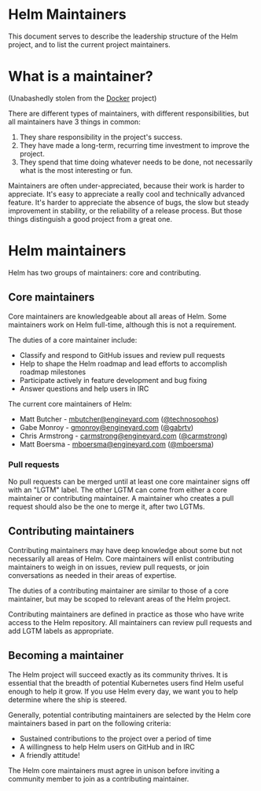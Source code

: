 # Helm Maintainers

This document serves to describe the leadership structure of the Helm project, and to list the current
project maintainers.

# What is a maintainer?

(Unabashedly stolen from the [Docker](https://github.com/docker/docker/blob/master/MAINTAINERS) project)

There are different types of maintainers, with different responsibilities, but
all maintainers have 3 things in common:

1. They share responsibility in the project's success.
2. They have made a long-term, recurring time investment to improve the project.
3. They spend that time doing whatever needs to be done, not necessarily what
is the most interesting or fun.

Maintainers are often under-appreciated, because their work is harder to appreciate.
It's easy to appreciate a really cool and technically advanced feature. It's harder
to appreciate the absence of bugs, the slow but steady improvement in stability,
or the reliability of a release process. But those things distinguish a good
project from a great one.

# Helm maintainers

Helm has two groups of maintainers: core and contributing.

## Core maintainers

Core maintainers are knowledgeable about all areas of Helm. Some maintainers work on Helm
full-time, although this is not a requirement.

The duties of a core maintainer include:
* Classify and respond to GitHub issues and review pull requests
* Help to shape the Helm roadmap and lead efforts to accomplish roadmap milestones
* Participate actively in feature development and bug fixing
* Answer questions and help users in IRC

The current core maintainers of Helm:
* Matt Butcher - <mbutcher@engineyard.com> ([@technosophos](https://github.com/technosophos))
* Gabe Monroy - <gmonroy@engineyard.com> ([@gabrtv](https://github.com/gabrtv))
* Chris Armstrong - <carmstrong@engineyard.com> ([@carmstrong](https://github.com/carmstrong))
* Matt Boersma - <mboersma@engineyard.com> ([@mboersma](https://github.com/mboersma))

### Pull requests

No pull requests can be merged until at least one core maintainer signs off with an "LGTM" label.
The other LGTM can come from either a core maintainer or contributing maintainer. A maintainer who
creates a pull request should also be the one to merge it, after two LGTMs.

## Contributing maintainers

Contributing maintainers may have deep knowledge about some but not necessarily all areas of Helm.
Core maintainers will enlist contributing maintainers to weigh in on issues, review pull
requests, or join conversations as needed in their areas of expertise.

The duties of a contributing maintainer are similar to those of a core maintainer, but may be
scoped to relevant areas of the Helm project.

Contributing maintainers are defined in practice as those who have write access to the Helm
repository. All maintainers can review pull requests and add LGTM labels as appropriate.

## Becoming a maintainer

The Helm project will succeed exactly as its community thrives. It is essential that the breadth
of potential Kubernetes users find Helm useful enough to help it grow. If you use Helm every day,
we want you to help determine where the ship is steered.

Generally, potential contributing maintainers are selected by the Helm core maintainers based in
part on the following criteria:
* Sustained contributions to the project over a period of time
* A willingness to help Helm users on GitHub and in IRC
* A friendly attitude!

The Helm core maintainers must agree in unison before inviting a community member to join as a
contributing maintainer.
